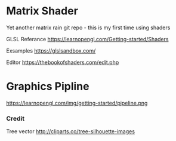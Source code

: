 # Matrix Shader
Yet another matrix rain git repo - this is my first time using shaders


GLSL Referance
https://learnopengl.com/Getting-started/Shaders

Exsamples
https://glslsandbox.com/

Editor
https://thebookofshaders.com/edit.php

# Graphics Pipline
https://learnopengl.com/img/getting-started/pipeline.png


### Credit
Tree vector
http://cliparts.co/tree-silhouette-images
